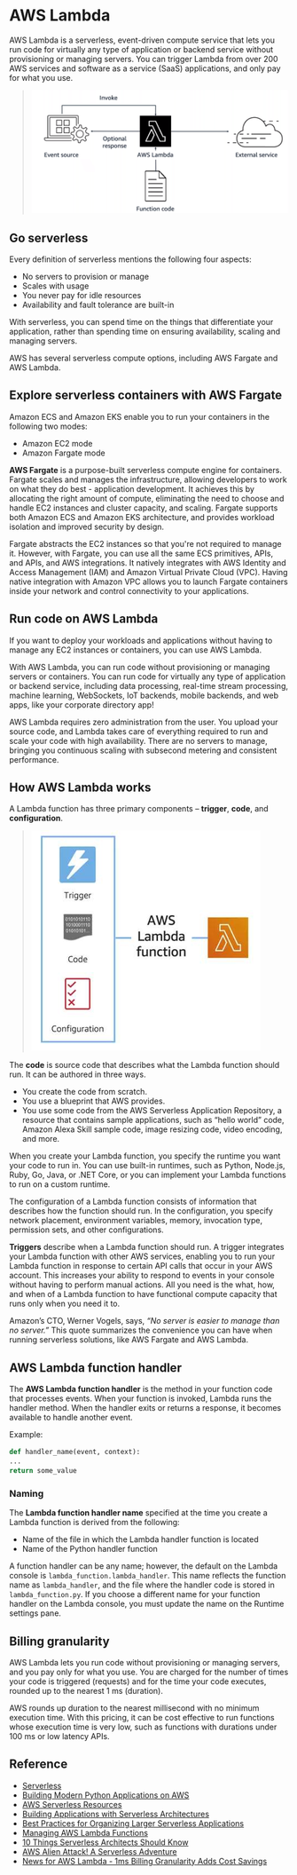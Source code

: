 # AWS Lambda

AWS Lambda is a serverless, event-driven compute service that lets you run code for virtually any type of application or backend service without provisioning or managing servers. You can trigger Lambda from over 200 AWS services and software as a service (SaaS) applications, and only pay for what you use.

> ![aws-lambda-1](../assets/img/aws-lambda-1.png)

## Go serverless
Every definition of serverless mentions the following four aspects:
* No servers to provision or manage
* Scales with usage
* You never pay for idle resources
* Availability and fault tolerance are built-in

With serverless, you can spend time on the things that differentiate your application, rather than spending time on ensuring availability, scaling and managing servers.

AWS has several serverless compute options, including AWS Fargate and AWS Lambda.

## Explore serverless containers with AWS Fargate
Amazon ECS and Amazon EKS enable you to run your containers in the following two modes:
* Amazon EC2 mode
* Amazon Fargate mode

**AWS Fargate** is a purpose-built serverless compute engine for containers. Fargate scales and manages the infrastructure, allowing developers to work on what they do best - application development. It achieves this by allocating the right amount of compute, eliminating the need to choose and handle EC2 instances and cluster capacity, and scaling. Fargate supports both Amazon ECS and Amazon EKS architecture, and provides workload isolation and improved security by design.

Fargate abstracts the EC2 instances so that you're not required to manage it. However, with Fargate, you can use all the same ECS primitives, APIs, and APIs, and AWS integrations. It natively integrates with AWS Identity and Access Management (IAM) and Amazon Virtual Private Cloud (VPC). Having native integration with Amazon VPC allows you to launch Fargate containers inside your network and control connectivity to your applications.

## Run code on AWS Lambda
If you want to deploy your workloads and applications without having to manage any EC2 instances or containers, you can use AWS Lambda.

With AWS Lambda, you can run code without provisioning or managing servers or containers. You can run code for virtually any type of application or backend service, including data processing, real-time stream processing, machine learning, WebSockets, IoT backends, mobile backends, and web apps, like your corporate directory app!

AWS Lambda requires zero administration from the user. You upload your source code, and Lambda takes care of everything required to run and scale your code with high availability. There are no servers to manage, bringing you continuous scaling with subsecond metering and consistent performance.

## How AWS Lambda works
A Lambda function has three primary components – **trigger**, **code**, and **configuration**.

> ![aws lambda](../assets/img/aws-lambda.jpg)

The **code** is source code that describes what the Lambda function should run. It can be authored in three ways.
* You create the code from scratch.
* You use a blueprint that AWS provides.
* You use some code from the AWS Serverless Application Repository, a resource that contains sample applications, such as “hello world” code, Amazon Alexa Skill sample code, image resizing code, video encoding, and more.

When you create your Lambda function, you specify the runtime you want your code to run in. You can use built-in runtimes, such as Python, Node.js, Ruby, Go, Java, or .NET Core, or you can implement your Lambda functions to run on a custom runtime.

The configuration of a Lambda function consists of information that describes how the function should run. In the configuration, you specify network placement, environment variables, memory, invocation type, permission sets, and other configurations.

**Triggers** describe when a Lambda function should run. A trigger integrates your Lambda function with other AWS services, enabling you to run your Lambda function in response to certain API calls that occur in your AWS account. This increases your ability to respond to events in your console without having to perform manual actions. All you need is the what, how, and when of a Lambda function to have functional compute capacity that runs only when you need it to.

Amazon’s CTO, Werner Vogels, says, *“No server is easier to manage than no server.”* This quote summarizes the convenience you can have when running serverless solutions, like AWS Fargate and AWS Lambda.

## AWS Lambda function handler
The **AWS Lambda function handler** is the method in your function code that processes events. When your function is invoked, Lambda runs the handler method. When the handler exits or returns a response, it becomes available to handle another event.

Example:
```python
def handler_name(event, context):
...
return some_value
```

### Naming
The **Lambda function handler name** specified at the time you create a Lambda function is derived from the following:

* Name of the file in which the Lambda handler function is located
* Name of the Python handler function

A function handler can be any name; however, the default on the Lambda console is `lambda_function.lambda_handler`. This name reflects the function name as `lambda_handler`, and the file where the handler code is stored in `lambda_function.py`. If you choose a different name for your function handler on the Lambda console, you must update the name on the Runtime settings pane.

## Billing granularity
AWS Lambda lets you run code without provisioning or managing servers, and you pay only for what you use. You are charged for the number of times your code is triggered (requests) and for the time your code executes, rounded up to the nearest 1 ms (duration).

AWS rounds up duration to the nearest millisecond with no minimum execution time. With this pricing, it can be cost effective to run functions whose execution time is very low, such as functions with durations under 100 ms or low latency APIs.

## Reference
* [Serverless](https://aws.amazon.com/serverless/)
* [Building Modern Python Applications on AWS](https://www.coursera.org/learn/building-modern-python-applications-on-aws)
* [AWS Serverless Resources](https://aws.amazon.com/serverless/resources/?serverless.sort-by=item.additionalFields.createdDate&serverless.sort-order=desc)
* [Building Applications with Serverless Architectures](https://aws.amazon.com/lambda/serverless-architectures-learn-more/)
* [Best Practices for Organizing Larger Serverless Applications](https://aws.amazon.com/blogs/compute/best-practices-for-organizing-larger-serverless-applications/)
* [Managing AWS Lambda Functions](https://docs.aws.amazon.com/lambda/latest/dg/lambda-functions.html)
* [10 Things Serverless Architects Should Know](https://aws.amazon.com/blogs/architecture/ten-things-serverless-architects-should-know/)
* [AWS Alien Attack! A Serverless Adventure](https://alienattack.workshop.aws/)
* [News for AWS Lambda - 1ms Billing Granularity Adds Cost Savings](https://aws.amazon.com/blogs/aws/new-for-aws-lambda-1ms-billing-granularity-adds-cost-savings/)